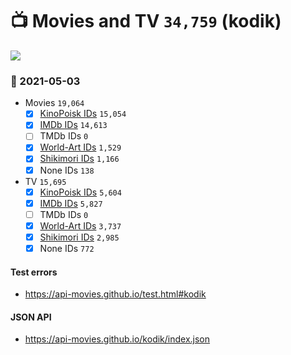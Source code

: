 # :tv: Movies and TV `34,759` (kodik)

<a href="https://API-Movies.github.io"><img src="https://API-Movies.github.io/banner.png?cache"></a>

### :date: 2021-05-03
- Movies `19,064`
  - [x] <a href="https://API-Movies.github.io/kodik/movie_kinopoisk_ids.json">KinoPoisk IDs</a> `15,054`
  - [x] <a href="https://API-Movies.github.io/kodik/movie_imdb_ids.json">IMDb IDs</a> `14,613`
  - [ ] TMDb IDs `0`
  - [x] <a href="https://API-Movies.github.io/kodik/movie_world_art_ids.json">World-Art IDs</a> `1,529`
  - [x] <a href="https://API-Movies.github.io/kodik/movie_shikimori_ids.json">Shikimori IDs</a> `1,166`
  - [x] None IDs `138`
- TV `15,695`
  - [x] <a href="https://API-Movies.github.io/kodik/tv_kinopoisk_ids.json">KinoPoisk IDs</a> `5,604`
  - [x] <a href="https://API-Movies.github.io/kodik/tv_imdb_ids.json">IMDb IDs</a> `5,827`
  - [ ] TMDb IDs `0`
  - [x] <a href="https://API-Movies.github.io/kodik/tv_world_art_ids.json">World-Art IDs</a> `3,737`
  - [x] <a href="https://API-Movies.github.io/kodik/tv_shikimori_ids.json">Shikimori IDs</a> `2,985`
  - [x] None IDs `772`
#### Test errors
- <a href='https://api-movies.github.io/test.html#kodik'>https://api-movies.github.io/test.html#kodik</a>
#### JSON API
- <a href='https://api-movies.github.io/kodik/index.json'>https://api-movies.github.io/kodik/index.json</a>
